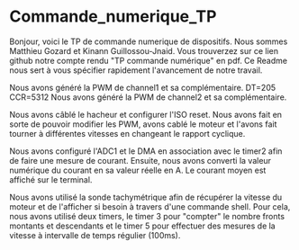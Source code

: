 # Commande_numerique_TP
Bonjour, voici le TP de commande numerique de dispositifs. Nous sommes Matthieu Gozard et Kinann Guillossou-Jnaid.
Vous trouverzez sur ce lien github notre compte rendu "TP commande numérique" en pdf. Ce Readme nous sert à vous spécifier rapidement l'avancement de notre travail.

Nous avons généré la PWM de channel1 et sa complémentaire. DT=205 CCR=5312
Nous avons généré la PWM de channel2 et sa complémentaire. 

Nous avons câblé le hacheur et configurer l'ISO reset.
Nous avons fait en sorte de pouvoir modifier les PWM, avons cablé le moteur et l'avons fait tourner à différentes vitesses en changeant le rapport cyclique.

Nous avons configuré l'ADC1 et le DMA en association avec le timer2 afin de faire une mesure de courant.
Ensuite, nous avons converti la valeur numérique du courant en sa valeur réelle en A. Le courant moyen est affiché sur le terminal.

Nous avons utilisé la sonde tachymétrique afin de récupérer la vitesse du moteur et de l'afficher si besoin à travers d'une commande shell.
Pour cela, nous avons utilisé deux timers, le timer 3 pour "compter" le nombre fronts montants et descendants et le timer 5 pour effectuer des mesures de la vitesse à intervalle de temps régulier (100ms).
 
